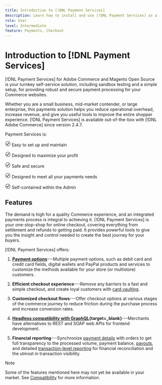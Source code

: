 ```yaml
---
title: Introduction to [!DNL Payment Services]
description: Learn how to install and use [!DNL Payment Services] as a turnkey, robust, and secure payment processing solution for your [!DNL Adobe Commerce] and [!DNL Magento Open Source] websites.
role: User
level: Intermediate
feature: Payments, Checkout
---
```


# Introduction to [!DNL Payment Services]

[!DNL Payment Services] for Adobe Commerce and Magento Open Source is your turnkey self-service solution, including sandbox testing and a simple setup, for providing robust and secure payment processing for your Commerce websites.

Whether you are a small business, mid-market contender, or large enterprise, this payments solution helps you reduce operational overhead, increase revenue, and give you useful tools to improve the entire shopper experience. [!DNL Payment Services] is available out-of-the-box with [!DNL Adobe Commerce] since version 2.4.7.

Payment Services is:

![check](assets/icon-check.png)  Easy to set up and maintain

![check](assets/icon-check.png)  Designed to maximize your profit

![check](assets/icon-check.png)  Safe and secure

![check](assets/icon-check.png)  Designed to meet all your payments needs

![check](assets/icon-check.png)  Self-contained within the Admin

## Features

The demand is high for a quality Commerce experience, and an integrated payments process is integral to achieving it. [!DNL Payment Services] is your one-stop-shop for online checkout, covering everything from settlement and refunds to getting paid. It provides powerful tools to give you the insight and control needed to create the best journey for your buyers.

[!DNL Payment Services] offers:

1. **[Payment options](payments-options.md)**---Multiple payment options, such as debit card and credit card fields, digital wallets and PayPal products and services to customize the methods available for your store (or multistore) customers.

1. **Efficient checkout experience**---Remove any barriers to a fast and simple checkout, and create loyal customers with [card vaulting](vaulting.md).

1. **Customized checkout flows**---Offer checkout options at various stages of the commerce journey to reduce friction during the purchase process and increase conversion rates.

1. **[Headless compatibility with GraphQL](https://developer.adobe.com/commerce/webapi/graphql/payment-services/){target=_blank}**---Merchants have alternatives to REST and SOAP web APIs for frontend development.

1. **Financial reporting**---Synchronize [payment details](order-payment-status.md) with orders to get full transparency to the processed volume, payment balance, [payouts](payouts.md), and detailed [transaction-level reporting](transactions.md) for financial reconciliation and the utmost in transaction visibility.

>[!NOTE]
>
> Some of the features mentioned here may not yet be available in your market. See [Compatibility](compatibility.md) for more information.
